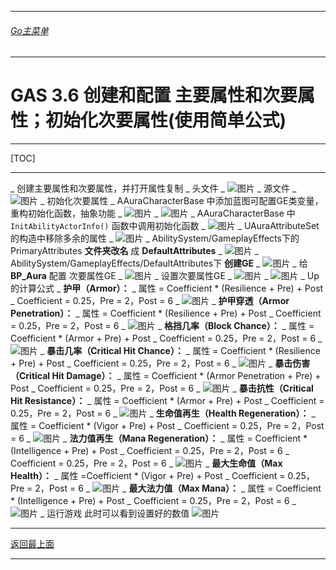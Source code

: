 ___________________________________________________________________________________________
###### [Go主菜单](../MainMenu.md)
___________________________________________________________________________________________

# GAS 3.6 创建和配置 主要属性和次要属性；初始化次要属性(使用简单公式)

___________________________________________________________________________________________

[TOC]

___________________________________________________________________________________________

_ 创建主要属性和次要属性，并打开属性复制
    _ 头文件
        _  ![图片](https://github.com/liyunlong618/LiYunLongKnowledgeLibrary/blob/main/UECPP/Models/GAS/GAS_2_Aura/DetailContent/Image/GAS_016/354941_332773.png?raw=true)
    _ 源文件
        _  ![图片](https://github.com/liyunlong618/LiYunLongKnowledgeLibrary/blob/main/UECPP/Models/GAS/GAS_2_Aura/DetailContent/Image/GAS_016/867210_489404.png?raw=true)
_ 初始化次要属性
    _ AAuraCharacterBase 中添加蓝图可配置GE类变量，重构初始化函数，抽象功能
        _  ![图片](https://github.com/liyunlong618/LiYunLongKnowledgeLibrary/blob/main/UECPP/Models/GAS/GAS_2_Aura/DetailContent/Image/GAS_016/751305_49722.png?raw=true)
        _  ![图片](https://github.com/liyunlong618/LiYunLongKnowledgeLibrary/blob/main/UECPP/Models/GAS/GAS_2_Aura/DetailContent/Image/GAS_016/684318_272959.png?raw=true)
    _ AAuraCharacterBase 中 `InitAbilityActorInfo()` 函数中调用初始化函数
        _  ![图片](https://github.com/liyunlong618/LiYunLongKnowledgeLibrary/blob/main/UECPP/Models/GAS/GAS_2_Aura/DetailContent/Image/GAS_016/498248_537295.png?raw=true)
    _ UAuraAttributeSet 的构造中移除多余的属性
        _  ![图片](https://github.com/liyunlong618/LiYunLongKnowledgeLibrary/blob/main/UECPP/Models/GAS/GAS_2_Aura/DetailContent/Image/GAS_016/602699_495173.png?raw=true)
    _ AbilitySystem/GameplayEffects下的PrimaryAttributes **文件夹改名** 成 **DefaultAttributes**
        _  ![图片](https://github.com/liyunlong618/LiYunLongKnowledgeLibrary/blob/main/UECPP/Models/GAS/GAS_2_Aura/DetailContent/Image/GAS_016/994695_688957.png?raw=true)
    _ AbilitySystem/GameplayEffects/DefaultAttributes下 **创建GE**
        _  ![图片](https://github.com/liyunlong618/LiYunLongKnowledgeLibrary/blob/main/UECPP/Models/GAS/GAS_2_Aura/DetailContent/Image/GAS_016/772353_819462.png?raw=true)
    _ 给 **BP_Aura** 配置 次要属性GE
        _  ![图片](https://github.com/liyunlong618/LiYunLongKnowledgeLibrary/blob/main/UECPP/Models/GAS/GAS_2_Aura/DetailContent/Image/GAS_016/628836_702026.png?raw=true)
    _ 设置次要属性GE
        _  ![图片](https://github.com/liyunlong618/LiYunLongKnowledgeLibrary/blob/main/UECPP/Models/GAS/GAS_2_Aura/DetailContent/Image/GAS_016/905761_566664.png?raw=true)
        _  ![图片](https://github.com/liyunlong618/LiYunLongKnowledgeLibrary/blob/main/UECPP/Models/GAS/GAS_2_Aura/DetailContent/Image/GAS_016/300828_919720.png?raw=true)
_ Up的计算公式
    _ **护甲（Armor）：**
        _ 属性 = Coefficient * (Resilience + Pre) + Post
        _ Coefficient = 0.25，Pre = 2，Post = 6
        _  ![图片](https://github.com/liyunlong618/LiYunLongKnowledgeLibrary/blob/main/UECPP/Models/GAS/GAS_2_Aura/DetailContent/Image/GAS_016/46187_410826.png?raw=true)
    _ **护甲穿透（Armor Penetration）：**
        _ 属性 = Coefficient * (Resilience + Pre) + Post
        _ Coefficient = 0.25，Pre = 2，Post = 6
        _  ![图片](https://github.com/liyunlong618/LiYunLongKnowledgeLibrary/blob/main/UECPP/Models/GAS/GAS_2_Aura/DetailContent/Image/GAS_016/685417_764324.png?raw=true)
    _ **格挡几率（Block Chance）：**
        _ 属性 = Coefficient * (Armor + Pre) + Post
        _ Coefficient = 0.25，Pre = 2，Post = 6
        _  ![图片](https://github.com/liyunlong618/LiYunLongKnowledgeLibrary/blob/main/UECPP/Models/GAS/GAS_2_Aura/DetailContent/Image/GAS_016/400264_32343.png?raw=true)
    _ **暴击几率（Critical Hit Chance）：**
        _ 属性 = Coefficient * (Resilience + Pre) + Post
        _ Coefficient = 0.25，Pre = 2，Post = 6
        _  ![图片](https://github.com/liyunlong618/LiYunLongKnowledgeLibrary/blob/main/UECPP/Models/GAS/GAS_2_Aura/DetailContent/Image/GAS_016/410179_1296.png?raw=true)
    _ **暴击伤害（Critical Hit Damage）：**
        _ 属性 = Coefficient * (Armor Penetration + Pre) + Post
        _ Coefficient = 0.25，Pre = 2，Post = 6
        _  ![图片](https://github.com/liyunlong618/LiYunLongKnowledgeLibrary/blob/main/UECPP/Models/GAS/GAS_2_Aura/DetailContent/Image/GAS_016/945351_683502.png?raw=true)
    _ **暴击抗性（Critical Hit Resistance）：**
        _ 属性 = Coefficient * (Armor + Pre) + Post
        _ Coefficient = 0.25，Pre = 2，Post = 6
        _  ![图片](https://github.com/liyunlong618/LiYunLongKnowledgeLibrary/blob/main/UECPP/Models/GAS/GAS_2_Aura/DetailContent/Image/GAS_016/241590_660499.png?raw=true)
    _ **生命值再生（Health Regeneration）：**
        _ 属性 = Coefficient * (Vigor + Pre) + Post
        _ Coefficient = 0.25，Pre = 2，Post = 6
        _  ![图片](https://github.com/liyunlong618/LiYunLongKnowledgeLibrary/blob/main/UECPP/Models/GAS/GAS_2_Aura/DetailContent/Image/GAS_016/779061_818513.png?raw=true)
    _ **法力值再生（Mana Regeneration）：**
        _ 属性 = Coefficient * (Intelligence + Pre) + Post
        _ Coefficient = 0.25，Pre = 2，Post = 6
        _ Coefficient = 0.25，Pre = 2，Post = 6
        _  ![图片](https://github.com/liyunlong618/LiYunLongKnowledgeLibrary/blob/main/UECPP/Models/GAS/GAS_2_Aura/DetailContent/Image/GAS_016/125962_384640.png?raw=true)
    _ **最大生命值（Max Health）：**
        _ 属性 =Coefficient * (Vigor + Pre) + Post
        _ Coefficient = 0.25，Pre = 2，Post = 6
        _  ![图片](https://github.com/liyunlong618/LiYunLongKnowledgeLibrary/blob/main/UECPP/Models/GAS/GAS_2_Aura/DetailContent/Image/GAS_016/982467_217346.png?raw=true)
    _ **最大法力值（Max Mana）：**
        _ 属性 = Coefficient * (Intelligence + Pre) + Post
        _ Coefficient = 0.25，Pre = 2，Post = 6
        _  ![图片](https://github.com/liyunlong618/LiYunLongKnowledgeLibrary/blob/main/UECPP/Models/GAS/GAS_2_Aura/DetailContent/Image/GAS_016/752983_440131.png?raw=true)
_ 运行游戏 此时可以看到设置好的数值 ![图片](https://github.com/liyunlong618/LiYunLongKnowledgeLibrary/blob/main/UECPP/Models/GAS/GAS_2_Aura/DetailContent/Image/GAS_016/705193_513961.png?raw=true)

___________________________________________________________________________________________

[返回最上面](#Go主菜单)
___________________________________________________________________________________________